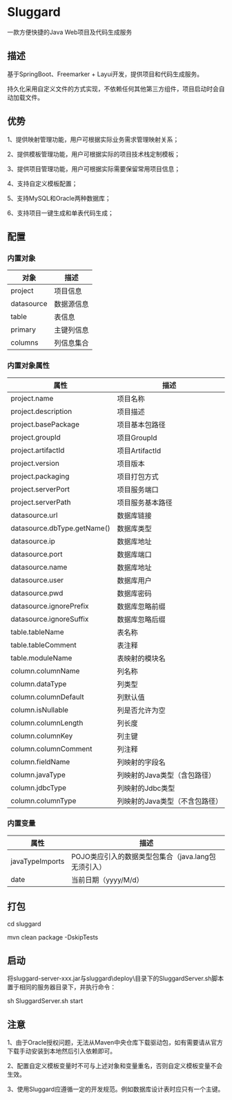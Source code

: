 # Sluggard

一款方便快捷的Java Web项目及代码生成服务

## 描述

基于SpringBoot、Freemarker + Layui开发，提供项目和代码生成服务。

持久化采用自定义文件的方式实现，不依赖任何其他第三方组件，项目启动时会自动加载文件。

## 优势

1、提供映射管理功能，用户可根据实际业务需求管理映射关系；

2、提供模板管理功能，用户可根据实际的项目技术栈定制模板；

3、提供项目管理功能，用户可根据实际需要保留常用项目信息；

4、支持自定义模板配置；

5、支持MySQL和Oracle两种数据库；

6、支持项目一键生成和单表代码生成；

## 配置

### 内置对象

对象|描述
---|---
project|项目信息
datasource|数据源信息
table|表信息
primary|主键列信息
columns|列信息集合

### 内置对象属性

属性|描述
---|---
project.name|项目名称
project.description|项目描述
project.basePackage|项目基本包路径
project.groupId|项目GroupId
project.artifactId|项目ArtifactId
project.version|项目版本
project.packaging|项目打包方式
project.serverPort|项目服务端口
project.serverPath|项目服务基本路径
datasource.url|数据库链接
datasource.dbType.getName()|数据库类型
datasource.ip|数据库地址
datasource.port|数据库端口
datasource.name|数据库地址
datasource.user|数据库用户
datasource.pwd|数据库密码
datasource.ignorePrefix|数据库忽略前缀
datasource.ignoreSuffix|数据库忽略后缀
table.tableName|表名称
table.tableComment|表注释
table.moduleName|表映射的模块名
column.columnName|列名称
column.dataType|列类型
column.columnDefault|列默认值
column.isNullable|列是否允许为空
column.columnLength|列长度
column.columnKey|列主键
column.columnComment|列注释
column.fieldName|列映射的字段名
column.javaType|列映射的Java类型（含包路径）
column.jdbcType|列映射的Jdbc类型
column.columnType|列映射的Java类型（不含包路径）

### 内置变量

属性|描述
---|---
javaTypeImports|POJO类应引入的数据类型包集合（java.lang包无须引入）
date|当前日期（yyyy/M/d）

## 打包

cd sluggard

mvn clean package -DskipTests

## 启动

将sluggard-server-xxx.jar与sluggard\deploy\目录下的SluggardServer.sh脚本置于相同的服务器目录下，并执行命令：

sh SluggardServer.sh start

## 注意

1、由于Oracle授权问题，无法从Maven中央仓库下载驱动包，如有需要请从官方下载手动安装到本地然后引入依赖即可。

2、配置自定义模板变量时不可与上述对象和变量重名，否则自定义模板变量不会生效。

3、使用Sluggard应遵循一定的开发规范。例如数据库设计表时应只有一个主键。
